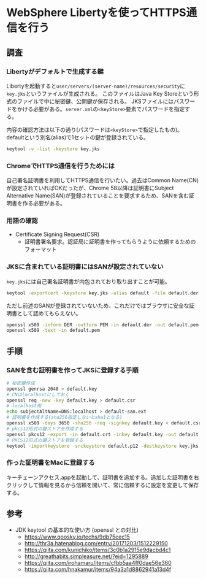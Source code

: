 # WebSphere Libertyを使ってHTTPS通信を行う

## 調査

### Libertyがデフォルトで生成する鍵

Libertyを起動すると`user/servers/(server-name)/resources/security`に`key.jks`というファイルが生成される。
このファイルはJava Key Storeという形式のファイルで中に秘密鍵、公開鍵が保存される。
JKSファイルにはパスワードをかける必要がある。`server.xml`の`<keyStore>`要素でパスワードを指定する。

内容の確認方法は以下の通り(パスワードは`<keyStore>`で指定したもの)。defaultという別名(alias)で1セットの鍵が登録されている。

```bash
keytool -v -list -keystore key.jks
```

### ChromeでHTTPS通信を行うためには

自己署名証明書を利用してHTTPS通信を行いたい。過去はCommon Name(CN)が設定されていればOKだったが、Chrome 58以降は証明書にSubject Alternative Name(SAN)が登録されていることを要求するため、SANを含む証明書を作る必要がある。

### 用語の確認

- Certificate Signing Request(CSR)
  - 証明書署名要求。認証局に証明書を作ってもらうように依頼するためのフォーマット

### JKSに含まれている証明書にはSANが設定されていない

  `key.jks`には自己署名証明書が内包されており取り出すことが可能。

  ```bash
  keytool -exportcert -keystore key.jks -alias default -file default.der
  ```

  ただし前述のSANが登録されていないため、これだけではブラウザに安全な証明書として認めてもらえない。

  ```bash
  openssl x509 -inform DER -outform PEM -in default.der -out default.pem
  openssl x509 -text -in default.pem
  ```

## 手順

### SANを含む証明書を作ってJKSに登録する手順

  ```bash
# 秘密鍵作成
  openssl genrsa 2048 > default.key
# CNはlocalhostにしておく
  openssl req -new -key default.key > default.csr
# localhost用
  echo subjectAltName=DNS:localhost > default-san.ext
# 証明書を作成する(sha256指定しないとsha1となる)
  openssl x509 -days 3650 -sha256 -req -signkey default.key < default.csr > default.crt -extfile default-san.ext
# pkcs12形式の鍵ストアを作成する
  openssl pkcs12 -export -in default.crt -inkey default.key -out default.p12 -name default
# PKCS12形式の鍵ストアを登録する
  keytool -importkeystore -srckeystore default.p12 -destkeystore key.jks -srcstoretype pkcs12 -deststoretype jks -destalias default -alias default
  ```

### 作った証明書をMacに登録する

  キーチェーンアクセス.appを起動して、証明書を追加する。追加した証明書を右クリックして情報を見るから信頼を開いて、常に信頼するに設定を変更して保存する。

## 参考

- JDK keytool の基本的な使い方 (openssl との対比)
  - https://www.qoosky.io/techs/9db75cec15
  - http://thr3a.hatenablog.com/entry/20171203/1512229150
  - https://qiita.com/kunichiko/items/3c0b1a2915e9dacbd4c1
  - http://greathabits.simpleasure.net/?eid=1295889
  - https://qiita.com/irohamaru/items/cfbb5aa4ff0dae56e360
  - https://qiita.com/hnakamur/items/94a3a1d8862941a13d4f

